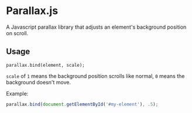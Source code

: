 # Parallax.js

A Javascript parallax library that adjusts an element's background position on scroll.

## Usage

`parallax.bind(element, scale);`

`scale` of `1` means the background position scrolls like normal, `0` means the background doesn't move.

Example:
```javascript
parallax.bind(document.getElementById('#my-element'), .5);
```
